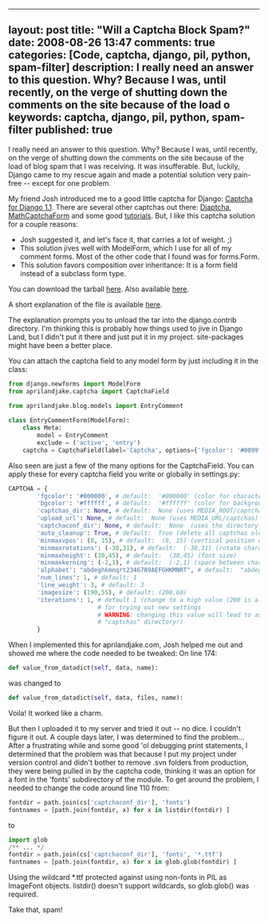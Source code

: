 
---
layout: post
title: "Will a Captcha Block Spam?"
date: 2008-08-26 13:47
comments: true
categories: [Code, captcha, django, pil, python, spam-filter]
description: I really need an answer to this question.  Why?  Because I was, until recently, on the verge of shutting down the comments on the site because of the load o
keywords: captcha, django, pil, python, spam-filter
published: true
---

I really need an answer to this question.  Why?  Because I was, until recently, on the verge of shutting down the comments on the site because of the load of blog spam that I was receiving.  It was insufferable.  But, luckily, Django came to my rescue again and made a potential solution very pain-free -- except for one problem.
<!--more-->

My friend Josh introduced me to a good little captcha for Django: <a href="http://django.agami.at/media/captcha/">Captcha for Django 1.1</a>.  There are several other captchas out there: <a href="http://code.google.com/p/django-captcha/">Djaptcha</a>, <a href="http://www.mysoftparade.com/blog/mathematical-captcha/">MathCaptchaForm</a> and some good <a href="http://www.rkblog.rk.edu.pl/w/p/django-and-captcha-images/">tutorials</a>.  But, I like this captcha solution for a couple reasons: 
- Josh suggested it, and let's face it, that carries a lot of weight. ;)
- This solution jives well with ModelForm, which I use for all of my comment forms.  Most of the other code that I found was for forms.Form.
- This solution favors composition over inheritance:  It is a form field instead of a subclass form type.

You can download the tarball <a href="http://django.agami.at/media/captcha/captcha.tar.gz">here</a>.  Also available <a href="http://code.google.com/p/django-captchas/source/browse/trunk/captchas/imagecaptcha.py">here</a>.

A short explanation of the file is available <a href="http://django.agami.at/media/captcha/">here</a>.

The explanation prompts you to unload the tar into the django.contrib directory.  I'm thinking this is probably how things used to jive in Django Land, but I didn't put it there and just put it in my project.  site-packages might have been a better place.  

You can attach the captcha field to any model form by just including it in the class:

```python
from django.newforms import ModelForm
from aprilandjake.captcha import CaptchaField

from aprilandjake.blog.models import EntryComment
	
class EntryCommentForm(ModelForm):
	class Meta:
		model = EntryComment
		exclude = ('active', 'entry')
	captcha = CaptchaField(label='Captcha', options={'fgcolor': '#0099ff', 'bgcolor': '#efefef' } )
```

Also seen are just a few of the many options for the CaptchaField.  You can apply these for every captcha field you write or globally in settings.py:

```python
CAPTCHA = {
        'fgcolor': '#000000', # default:  '#000000' (color for characters and lines)
        'bgcolor': '#ffffff', # default:  '#ffffff' (color for background)
        'captchas_dir': None, # default:  None (uses MEDIA_ROOT/captchas)
        'upload_url': None, # default:  None (uses MEDIA_URL/captchas)
        'captchaconf_dir': None, # default:  None  (uses the directory of the captcha module)
        'auto_cleanup': True, # default:  True (delete all captchas older than 20 minutes)
        'minmaxvpos': (8, 15), # default:  (8, 15) (vertical position of characters)
        'minmaxrotations': (-30,31), # default:  (-30,31) (rotate characters)
        'minmaxheight': (30,45), # default:  (30,45) (font size)
        'minmaxkerning': (-2,1), # default:  (-2,1) (space between characters)
        'alphabet': "abdeghkmnqrt2346789AEFGHKMNRT", # default:  "abdeghkmnqrt2346789AEFGHKMNRT"
        'num_lines': 1, # default: 1
        'line_weight': 3, # default: 3
        'imagesize': (190,55), # default: (200,60)
        'iterations': 1, # default 1 (change to a high value (200 is a good choice)
                         # for trying out new settings
                         # WARNING: changing this value will lead to as many images in your
                         # "captchas" directory!)
        }
```

When I implemented this for aprilandjake.com, Josh helped me out and showed me where the code needed to be tweaked:  On line 174:

```python
def value_from_datadict(self, data, name):
```

was changed to

```python
def value_from_datadict(self, data, files, name):
```

Voila!  It worked like a charm.

But then I uploaded it to my server and tried it out -- no dice.  I couldn't figure it out.  A couple days later, I was determined to find the problem...  After a frustrating while and some good 'ol debugging print statements, I determined that the problem was that because I put my project under version control and didn't bother to remove .svn folders from production, they were being pulled in by the captcha code, thinking it was an option for a font in the 'fonts' subdirectory of the module.  To get around the problem, I needed to change the code around line 110 from:

```python
fontdir = path.join(cs['captchaconf_dir'], 'fonts')
fontnames = [path.join(fontdir, x) for x in listdir(fontdir) ]
```

to

```python
import glob
/** ... */
fontdir = path.join(cs['captchaconf_dir'], 'fonts', '*.ttf')
fontnames = [path.join(fontdir, x) for x in glob.glob(fontdir) ]
```

Using the wildcard *.ttf protected against using non-fonts in PIL as ImageFont objects.  listdir() doesn't support wildcards, so glob.glob() was required.

Take that, spam!

  
